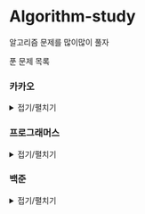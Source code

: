 # Algorithm-study
알고리즘 문제를 많이많이 풀자

푼 문제 목록  
### 카카오  
<details markdown="1">
<summary>접기/펼치기</summary>

#### Programmers level 1  

다트게임  
비밀지도  
실패율  
크레인 인형뽑기 게임  
키패드누르기  
  
#### Programmers level 2  

튜플  
오픈 채팅방  
수식 최대화  

</details>
  
### 프로그래머스  
<details markdown="1">
<summary>접기/펼치기</summary>

#### 스택/큐  
주식가격  
</details>  

### 백준  
<details markdown="1">
<summary>접기/펼치기</summary>

11404 플로이드  
2583 영역 구하기  
1182 부분집합의 합  
1669 멍멍이 쓰다듬기  
1695 팰린드롬 만들기  
  
1507 궁금한 민호  
1389 케빈 베이컨의 6단계 법칙  
2573 빙산  
1412 일방통행  
  
2661 좋은수열  
1759 암호 만들기  
3109 빵집  
15683 감시  
  
2193 이친수  
11048 이동하기  
11722 가장 긴 감소하는 부분 수열  
1932 정수 삼각형  
11053 가장 긴 증가하는 부분 수열  
11054 가장 긴 바이토닉 부분 수열  
14003 가장 긴 증가하는 부분 수열 5  
  
6359 만취한 상범  
1309 동물원  
11727 2xn 타일링 2  
9184 신나는 함수 실행  
11057 오르막 수  
  
13565 침투  
  
5557 1학년  
10448 유레카 이론  
13560 축구 게임  
10757 큰수 A+B  
  
9465 스티커  
1912 연속합  
1065 한수  
15953 상금 헌터  
  
1149 RGB 거리  
2644 촌수 계산  
1514 자물쇠  
  
11066 파일 합치기  
1849 순열  
  
2583 영역 구하기  
15685 드래곤 커브  
2660 회장뽑기  
14501 퇴사  
6118 숨바꼭질  

1463 1로 만들기  
2309 일곱 난쟁이  
6603 스도쿠  
1987 알파벳  
2580 스도쿠 
  
1010 다리 놓기  
1058 친구  
1520 내리막길  
2156 포도주 시식  
10026 적록 색약  
  
1668 트로피 진열  
1946 신입사원  
3020 개똥벌레  
10815 숫자 카드  
11403 경로 찾기  
  
1965 상자 넣기  
2096 내려가기  
2178 미로 탐색  
2869 달팽이는 올라가고 싶다  
14502 연구소  
  
2667 단지번호붙이기  
1016 제곱ㄴㄴ수  
5573 산책  
2870 수학숙제  
1812 사탕  

12015 가장 긴 증가하는 수열 2  
14002 가장 긴 증가하는 수열 4  
2455 지능형 기차  
1697 숨바꼭질  
14888 연산자 끼워넣기  
1699 제곱수의 합  
13458 시험 감독  

1388 바닥 장식  
1507 궁금한 민호  
1890 점프  
3372 보드점프  
1915 가장 큰 정사각형  
2188 축사 배정  
1932 정수 삼각형  
7568 덩치 
7562 나이트의 이동  
9205 맥주 마시면서 걸어가기  
2667 단지번호붙이기  

</details>



